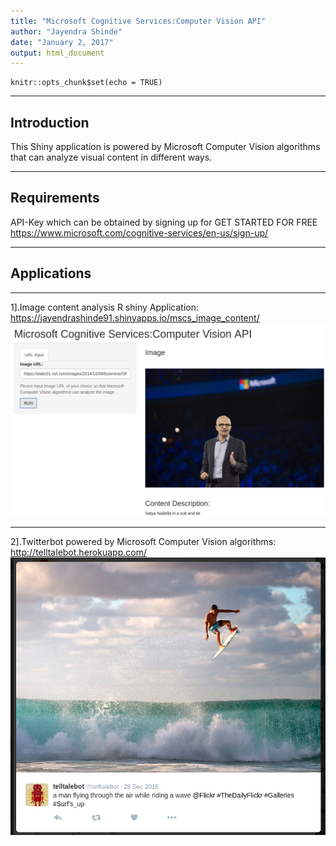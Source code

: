 ```yaml
---
title: "Microsoft Cognitive Services:Computer Vision API"
author: "Jayendra Shinde"
date: "January 2, 2017"
output: html_document
---
```


```{r setup, include=FALSE}
knitr::opts_chunk$set(echo = TRUE)
```
***
## Introduction

This Shiny application is powered by Microsoft Computer Vision algorithms that can analyze visual content in different ways.

***

## Requirements
API-Key which can be obtained by signing up for GET STARTED FOR FREE
<https://www.microsoft.com/cognitive-services/en-us/sign-up/>

***

## Applications
***
1].Image content analysis R shiny Application:
<https://jayendrashinde91.shinyapps.io/mscs_image_content/>
![MSCS_Image_Content](/images/mscs_image_content.png)

***


2].Twitterbot powered by Microsoft Computer Vision algorithms:
<http://telltalebot.herokuapp.com/>
![telltalebot](/images/telltalebot_action.png)
